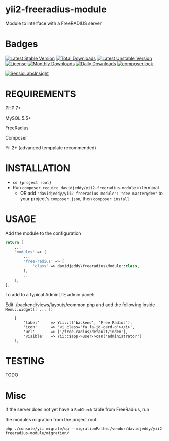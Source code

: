 # yii2-freeradius-module

Module to interface with a FreeRADIUS server

# Badges
[![Latest Stable Version](https://poser.pugx.org/davidjeddy/yii2-freeradius-module/v/stable?format=flat-square)](https://packagist.org/packages/davidjeddy/yii2-freeradius-module)
[![Total Downloads](https://poser.pugx.org/davidjeddy/yii2-freeradius-module/downloads)](https://packagist.org/packages/davidjeddy/yii2-freeradius-module)
[![Latest Unstable Version](https://poser.pugx.org/davidjeddy/yii2-freeradius-module/v/unstable?format=flat-square)](https://packagist.org/packages/davidjeddy/yii2-freeradius-module)
[![License](https://poser.pugx.org/davidjeddy/yii2-freeradius-module/license?format=flat-square)](https://packagist.org/packages/davidjeddy/yii2-freeradius-module)
[![Monthly Downloads](https://poser.pugx.org/davidjeddy/yii2-freeradius-module/d/monthly?format=flat-square)](https://packagist.org/packages/davidjeddy/yii2-freeradius-module)
[![Daily Downloads](https://poser.pugx.org/davidjeddy/yii2-freeradius-module/d/daily?format=flat-square)](https://packagist.org/packages/davidjeddy/yii2-freeradius-module)
[![composer.lock](https://poser.pugx.org/davidjeddy/yii2-freeradius-module/composerlock?format=flat-square)](https://packagist.org/packages/davidjeddy/yii2-freeradius-module)

[![SensioLabsInsight](https://insight.sensiolabs.com/projects/0137c455-b0f7-482b-982e-182521bc2a11/big.png)](https://insight.sensiolabs.com/projects/0137c455-b0f7-482b-982e-182521bc2a11)

# REQUIREMENTS
PHP 7+

MySQL 5.5+

FreeRadius

Composer

Yii 2+ (advanced tempplate recommended)

# INSTALLATION
 + `cd {project root}`
 + Run `composer require davidjeddy/yii2-freeradius-module` in terminal
     + OR add `"davidjeddy/yii2-freeradius-module": "dev-master@dev"` to your project's  `composer.json`, then `composer install`.

# USAGE
Add the module to the configuration

```PHP
return [
    ...
    'modules' => [
        ...
        'free-radius' => [
            'class' => davidjeddy\freeradius\Module::class,
        ],
        ...
    ],
];

```

To add to a typical AdminLTE admin panel:

Edit ./backend/views/layouts/common.php and add the following inside `Menu::widget([ ... ])`
```
    [
        'label'     => Yii::t('backend', 'Free Radius'),
        'icon'      => '<i class="fa fa-id-card-o"></i>',
        'url'       => ['/free-radius/default/index'],
        'visible'   => Yii::$app->user->can('administrator')
    ],
```

# TESTING
TODO

# Misc
If the server does not yet have a `RadCheck` table from FreeRadius, run

the modules migration from the project root:

`php ./console/yii migrate/up --migrationPath=./vendor/davidjeddy/yii2-freeradius-module/migration/`

